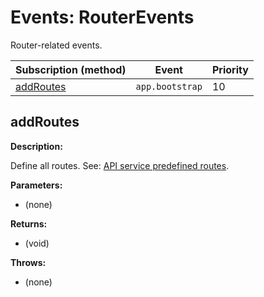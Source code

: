 # Events: RouterEvents

Router-related events.

| Subscription (method)   | Event           | Priority |
|-------------------------|-----------------|----------|
| [addRoutes](#addroutes) | `app.bootstrap` | 10       |

## addRoutes

**Description:**

Define all routes.
See: [API service predefined routes](https://github.com/bayfrontmedia/bones-service-api/blob/master/docs/setup.md#routes).

**Parameters:**

- (none)

**Returns:**

- (void)

**Throws:**

- (none)